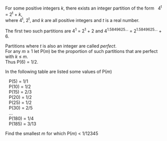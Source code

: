 <p>For some positive integers <var>k</var>, there exists an integer partition of the form   4<sup>t</sup> = 2<sup>t</sup> + <var>k</var>,<br />
where 4<sup>t</sup>, 2<sup>t</sup>, and <var>k</var> are all positive integers and <var>t</var> is a real number.</p>

<p>The first two such partitions are 4<sup>1</sup> = 2<sup>1</sup> + 2 and 4<sup>1.5849625...</sup> = 2<sup>1.5849625...</sup> + 6.</p>

<p>Partitions where <var>t</var> is also an integer are called <i>perfect</i>.<br /> 
For any <var>m</var> ≥ 1 let P(<var>m</var>) be the proportion of such partitions that are perfect with <var>k</var> ≤ <var>m</var>.<br />
Thus P(6) = 1/2.</p>

<p>In the following table are listed some values of P(<var>m</var>)</p>
<p>   P(5) = 1/1<br />
   P(10) = 1/2<br />
   P(15) = 2/3<br />
   P(20) = 1/2<br />
   P(25) = 1/2<br />
   P(30) = 2/5<br />
   ...<br />
   P(180) = 1/4<br />
   P(185) = 3/13</p>


<p>Find the smallest <var>m</var> for which P(<var>m</var>) &lt; 1/12345</p>
